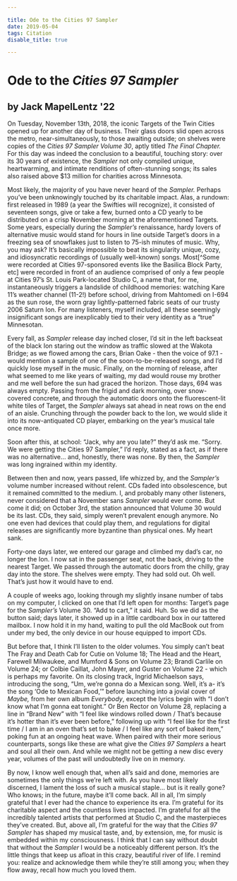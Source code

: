```yaml
---

title: Ode to the Cities 97 Sampler
date: 2019-05-04
tags: Citation
disable_title: true

---
```


# Ode to the *Cities 97 Sampler*

## by Jack MapelLentz '22

On Tuesday, November 13th, 2018, the iconic Targets of the Twin Cities opened up for another day of business. Their glass doors slid open across the metro, near-simultaneously, to those awaiting outside; on shelves were copies of the *Cities 97 Sampler Volume 30*, aptly titled *The Final Chapter.* For this day was indeed the conclusion to a beautiful, touching story: over its 30 years of existence, the *Sampler* not only compiled unique, heartwarming, and intimate renditions of often-stunning songs; its sales also raised above $13 million for charities across Minnesota.

Most likely, the majority of you have never heard of the *Sampler.* Perhaps you’ve been unknowingly touched by its charitable impact. Alas, a rundown: first released in 1989 (a year the Swifties will recognize), it consisted of seventeen songs, give or take a few, burned onto a CD yearly to be distributed on a crisp November morning at the aforementioned Targets. Some years, especially during the *Sampler’s* renaissance, hardy lovers of alternative music would stand for hours in line outside Target’s doors in a freezing sea of snowflakes just to listen to 75-ish minutes of music. Why, you may ask? It’s basically impossible to beat its singularity unique, cozy, and idiosyncratic recordings of (usually well-known) songs. Most[^Some were recorded at Cities 97-sponsored events like the Basilica Block Party, etc] were recorded in front of an audience comprised of only a few people at Cities 97’s St. Louis Park-located Studio C, a name that, for me, instantaneously triggers a landslide of childhood memories: watching Kare 11’s weather channel (11-2!) before school, driving from Mahtomedi on I-694 as the sun rose, the worn gray lightly-patterned fabric seats of our trusty 2006 Saturn Ion. For many listeners, myself included, all these seemingly insignificant songs are inexplicably tied to their very identity as a “true” Minnesotan.

Every fall, as *Sampler* release day inched closer, I’d sit in the left backseat of the black Ion staring out the window as traffic slowed at the Wakota Bridge; as we flowed among the cars, Brian Oake - then the voice of 97.1 - would mention a sample of one of the soon-to-be-released songs, and I’d quickly lose myself in the music. Finally, on the morning of release, after what seemed to me like years of waiting, my dad would rouse my brother and me well before the sun had graced the horizon. Those days, 694 was always empty. Passing from the frigid and dark morning, over snow-covered concrete, and through the automatic doors onto the fluorescent-lit white tiles of Target, the *Sampler* always sat ahead in neat rows on the end of an aisle. Crunching through the powder back to the Ion, we would slide it into its now-antiquated CD player, embarking on the year’s musical tale once more.

Soon after this, at school: “Jack, why are you late?” they’d ask me. “Sorry. We were getting the Cities 97 Sampler,” I’d reply, stated as a fact, as if there was no alternative… and, honestly, there was none. By then, the *Sampler* was long ingrained within my identity.

Between then and now, years passed, life whizzed by, and the *Sampler’s* volume number increased without relent. CDs faded into obsolescence, but it remained committed to the medium. I, and probably many other listeners, never considered that a November sans *Sampler* would ever come. But come it did; on October 3rd, the station announced that Volume 30 would be its last. CDs, they said, simply weren’t prevalent enough anymore. No one even had devices that could play them, and regulations for digital releases are significantly more byzantine than physical ones. My heart sank.

Forty-one days later, we entered our garage and climbed my dad’s car, no longer the Ion. I now sat in the passenger seat, not the back, driving to the nearest Target. We passed through the automatic doors from the chilly, gray day into the store. The shelves were empty. They had sold out. Oh well. That’s just how it would have to end.

A couple of weeks ago, looking through my slightly insane number of tabs on my computer, I clicked on one that I’d left open for months: Target’s page for the *Sampler’s* Volume 30. “Add to cart,” it said. Huh. So we did as the button said; days later, it showed up in a little cardboard box in our tattered mailbox. I now hold it in my hand, waiting to pull the old MacBook out from under my bed, the only device in our house equipped to import CDs.

But before that, I think I’ll listen to the older volumes. You simply can’t beat The Fray and Death Cab for Cutie on Volume 18; The Head and the Heart, Farewell Milwaukee, and Mumford & Sons on Volume 23; Brandi Carlile on Volume 24; or Colbie Caillat, John Mayer, and Guster on Volume 22 - which is perhaps my favorite. On its closing track, Ingrid Michaelson says, introducing the song, “Um, we’re gonna do a Mexican song. Well, it’s a- it’s the song ‘Ode to Mexican Food,’” before launching into a jovial cover of *Maybe,* from her own album *Everybody*, except the lyrics begin with “I don’t know what I’m gonna eat tonight.” Or Ben Rector on Volume 28, replacing a line in “Brand New” with “I feel like windows rolled down / That’s because it’s hotter than it’s ever been before,” following up with “I feel like for the first time / I am in an oven that’s set to bake / I feel like any sort of baked item,” poking fun at an ongoing heat wave. When paired with their more serious counterparts, songs like these are what give the *Cities 97 Samplers* a heart and soul all their own. And while we might not be getting a new disc every year, volumes of the past will undoubtedly live on in memory.

By now, I know well enough that, when all’s said and done, memories are sometimes the only things we’re left with. As you have most likely discerned, I lament the loss of such a musical staple… but is it really gone? Who knows; in the future, maybe it’ll come back. All in all, I’m simply grateful that I ever had the chance to experience its era. I’m grateful for its charitable aspect and the countless lives impacted. I’m grateful for all the incredibly talented artists that performed at Studio C, and the masterpieces they’ve created. But, above all, I’m grateful for the way that the *Cities 97 Sampler* has shaped my musical taste, and, by extension, me, for music is embedded within my consciousness. I think that I can say without doubt that without the *Sampler* I would be a noticeably different person. It’s the little things that keep us afloat in this crazy, beautiful river of life. I remind you: realize and acknowledge them while they’re still among you; when they flow away, recall how much you loved them.

